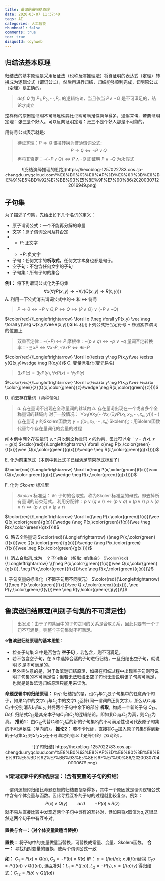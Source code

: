 ```yaml
---
title: 谓词逻辑归结原理
date: 2020-03-07 11:37:40
tags: AI
categories: 人工智能
thumbnail: false
comments: true
toc: true
disqusId: ccyhweb
---
```


## 归结法基本原理
归结法的基本原理是采用反证法（也称反演推理法）将待证明的表达式（定理）转换成为逻辑公式（谓词公式），然后再进行归结，归结能够顺利完成，证明原公式（定理）是正确的。

> $def:$ $Q$ 为 $P_1,P_2, \cdots ,P_n$ 的逻辑结论，当且仅当 $P\wedge \neg Q$ 是不可满足的，结论才成立

<!-- more -->

这样做的原因是证明不可满足性要比证明可满足性简单得多。通俗来讲，若要证明定理：张三是个好人。可以反向证明定理：张三不是个好人那是不可能的。

用符号公式表示就是:
> 待证定理：$P \Rightarrow Q$
> 置换转换为普通谓词公式:
> $$
> P \rightarrow Q \Leftrightarrow \neg P\vee Q
> $$
> 再将其否定：$\neg(\neg P\vee Q) \Leftrightarrow P\wedge \neg Q$
> 即证明 $P\wedge \neg Q$ 为永假式

<center>
![归结演绎推理的思路](https://hexoblog-1257022783.cos.ap-chengdu.myqcloud.com/%E8%B0%93%E8%AF%8D%E9%80%BB%E8%BE%91%E5%BD%92%E7%BB%93%E5%8E%9F%E7%90%86/20200307122016949.png)
</center>

## 子句集

为了描述子句集，先给出如下几个名词的定义：
* 原子谓词公式：一个不能再分解的命题
* 文字：原子谓词公司及其否定
* * $P$: 正文字
* * $\neg P$: 负文字
* 子句：任何文字的**析取式**，任何文字本身也都是句子。
* 空子句：不包含任何文字的子句
* 子句集：所有子句的集合

**例1：** 将下列谓词公式化为子句集
$$
\forall x (\forall yP(x,y) \rightarrow \neg \forall y(Q(x,y)\rightarrow R(x,y)))
$$
A. 利用一下公式消去谓词公式中的$\rightarrow$ 和 $\leftrightarrow$ 符号
> $P\rightarrow Q\Leftrightarrow \neg P\vee Q,P\leftrightarrow Q\Leftrightarrow (P\wedge Q)\vee (\neg P\wedge \neg Q)$

$\color{red}{\Longleftrightarrow} \forall x (\neg \forall yP(x,y) \vee \neg \forall y(\neg Q(x,y)\vee R(x,y)))$
B. 利用下列公式把否定符号 $\neg$ 移到紧靠谓词的位置上
> 双重否定律：$\neg (\neg P)\Leftrightarrow P$
> 摩根律：$\neg (p\wedge q)\Leftrightarrow \neg p\vee \neg q$
> 量词否定转换率：$\neg \exists xP\Leftrightarrow \forall x\neg P,\neg \forall xP\Leftrightarrow \exists x \neg P$

$\color{red}{\Longleftrightarrow} \forall x(\exists y\neg P(x,y)\vee \exists y(Q(x,y)\wedge \neg R(x,y)))$
C. 变量标准化(变元易名)
> $\exists xP(x) = \exists yP(y),\forall xP(x) = \forall yP(y)$

$\color{red}{\Longleftrightarrow} \forall x(\exists y\neg P(x,y)\vee \exists \color{green}{z}(Q(x,\color{green}{z})\wedge \neg R(x,\color{green}{z})))$

D. 消去存在量词（两种情况）

> $a.$ 存在量词不出现在全称量词的辖域内
> $b.$ 存在量词出现在一个或者多个全称量词的辖域内
> 对于一般情况：
> $\forall x_1(\forall x_2(\cdots \forall x_n(\exists yP(x_1,x_2,\cdots ,x_n,y)))\cdots)$
> 存在量词 $y$ 的Skolem函数为 $y=f(x_1,x_2,\cdots ,x_n)$
> Skolem化：用Slolem函数代替每个存在量词化的变量的过程

如本例中两个存在量词 $y,z$ 只收到全称量词 $x$ 的约束，因此可以令：$y = f(x),z = g(x)$
$\color{red}{\Longleftrightarrow} \forall x(\neg P(x,\color{green}{f(x)})\vee (Q(x,\color{green}{g(x)})\wedge \neg R(x,\color{green}{g(x)})))$

E. 化为前束范式（本例中到此式子已经满足前束范式标准了）

$\color{red}{\Longleftrightarrow} \forall x(\neg P(x,\color{green}{f(x)})\vee (Q(x,\color{green}{g(x)})\wedge \neg R(x,\color{green}{g(x)})))$

F. 化为 $Skolem$ 标准型
> $Skolem$ 标准型：
> $M:$ 子句的合取式，称为Skolem标准型的母式，即去掉所有量词的前束范式。
> 利用分配律：
> $p\vee(q\wedge r)\Leftrightarrow (p\vee q)\wedge (p\vee r)$
> $p\wedge(q\vee r)\Leftrightarrow (p\wedge q)\vee (p\wedge r)$

$\color{red}{\Longleftrightarrow} \forall x((\neg P(x,\color{green}{f(x)})\vee Q(x,\color{green}{g(x)}))\wedge (\neg P(x,\color{green}{f(x)})\vee \neg R(x,\color{green}{g(x)})))$

G. 略去全称量词
$\color{red}{\Longleftrightarrow} ((\neg P(x,\color{green}{f(x)})\vee Q(x,\color{green}{g(x)}))\wedge (\neg P(x,\color{green}{f(x)})\vee \neg R(x,\color{green}{g(x)})))$

H. 消去合取词,成为一个子句集合（析取句的集合）
$\color{red}{\Longleftrightarrow} \{(\neg P(x,\color{green}{f(x)})\vee Q(x,\color{green}{g(x)}), \neg P(x,\color{green}{f(x)})\vee \neg R(x,\color{green}{g(x)})\}$

I. 子句变量的标准化（不同子句用不同变元）
$\color{red}{\Longleftrightarrow} \{(\neg P(x,\color{green}{f(x)})\vee Q(x,\color{green}{g(x)}), \neg P(y,\color{green}{f(y)})\vee \neg R(y,\color{green}{g(y)})\}$

---
## 鲁滨逊归结原理(判别子句集的不可满足性)

> 出发点：由于子句集当中的子句之间的关系是合取关系，因此只要有一个子句不可满足，则整个子句集就不可满足。


**⭐️鲁滨逊归结原理的基本思想：**
* 检查子句集 $S$ 中是否包含 **空子句** ，若包含，则不可满足。
* 若不包含空子句，在 $S$ 中选择合适的子句进行归结，一旦归结出空子句，就说明 $S$ 是不可满足的。
* 另外需注意的是，对于鲁滨逊归结原理，如果在归结过程中出现空子句则可说明子句集的不可满足性；但若无法归结出空子句也无法说明该子句集可满足，也就是说鲁滨逊归结原理只能用来证伪。

**命题逻辑中的归结原理：**
$Def:$ 归结指的是，设$C_1$与$C_2$是子句集中的任意两个句子，如果$C_1$中的文字$L_1$与$C_2$中的文字$L_2$互补(同一谓词的正负文字)，那么从$C_1$与$C_2$中分别消去$L_1$和$L_2$, 并将两个子句中余下的部分 **析取**，构成一个新的子句 $C_{12}$。
$Def:$ 归结式$C_{12}$是其亲本子句$C_1$和$C_2$的逻辑结论。即如果$C_1$与$C_2$为真，则$C_{12}$为真。
**推论1：** 由$C_{12}$代替$C_1$和$C_2$后的新的子句集$S_1$的不可满足性也可代表原子句集的不可满足性（单向的）。
**推论2：** 若不作代替，直接将$C_{12}$加入原子句集$S$得到新的子句集$S_2$,则$S$与$S_2$在不可满足的意义上是等价的（双向的）。

<center>
![子句归结](https://hexoblog-1257022783.cos.ap-chengdu.myqcloud.com/%E8%B0%93%E8%AF%8D%E9%80%BB%E8%BE%91%E5%BD%92%E7%BB%93%E5%8E%9F%E7%90%86/20200307040000676.png)
</center>

### ⭐️谓词逻辑中的归结原理：（含有变量的子句的归结）
&emsp;谓词逻辑的归结比命题逻辑的归结要复杂得多，其中一个原因就是谓词逻辑公式中含有个体变量与函数。因此寻找互补的子句的过程就比较复杂。例如：
$$
P(x)\vee Q(y)\qquad and \qquad \neg P(a)\vee R(z)
$$
就不易从直接比较中发现这两个子句中含有的互补对，但如果将$x$取值为$a$,这很显然这两个句子中有互补对。

#### 置换与合一：（对个体变量做适当替换）

**置换：** 将子句中的变量做适当替换，可替换成常量、变量、Skolem函数。
**合一：** 寻找相对变量的置换，使两个谓词公式一致

**如：** $C_1=P(x)\vee Q(a), C_2=\neg P(b)\vee R(x)$
解：
$\sigma =\{ f(a)/x \}$; $x$ 用$f(a)$替换
$C_1\sigma = P(f(a))\vee Q(f(a))$,
选互补对：$L_1=P(f(a)),L_2=\neg P(y), \sigma = \{ f(a)/y \}$
得归结式：$C_{12}=R(b)\vee Q(f(a))$
